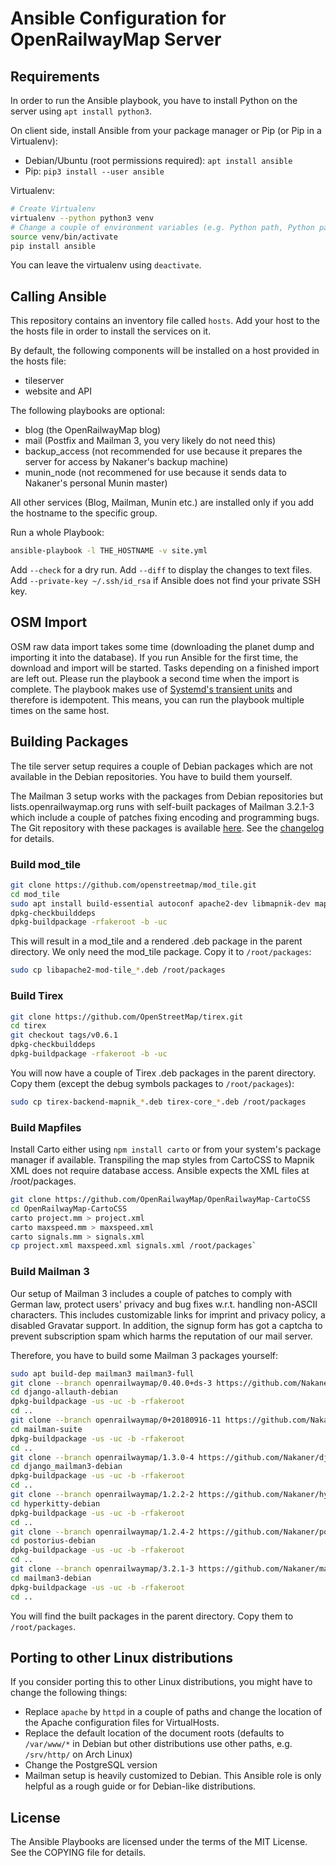# Ansible Configuration for OpenRailwayMap Server

## Requirements

In order to run the Ansible playbook, you have to install Python on the server using `apt install
python3`.

On client side, install Ansible from your package manager or Pip (or Pip in a Virtualenv):

* Debian/Ubuntu (root permissions required): `apt install ansible`
* Pip: `pip3 install --user ansible`

Virtualenv:

```sh
# Create Virtualenv
virtualenv --python python3 venv
# Change a couple of environment variables (e.g. Python path, Python packages location)
source venv/bin/activate
pip install ansible
```

You can leave the virtualenv using `deactivate`.



## Calling Ansible

This repository contains an inventory file called `hosts`. Add your host to the the hosts file
in order to install the services on it.

By default, the following components will be installed on a host provided in the hosts file:

* tileserver
* website and API

The following playbooks are optional:

* blog (the OpenRailwayMap blog)
* mail (Postfix and Mailman 3, you very likely do not need this)
* backup_access (not recommended for use because it prepares the server for access by Nakaner's
  backup machine)
* munin_node (not recommened for use because it sends data to Nakaner's personal Munin master)

All other services (Blog, Mailman, Munin etc.) are installed only if you add the hostname to the
specific group.

Run a whole Playbook:

```sh
ansible-playbook -l THE_HOSTNAME -v site.yml
```

Add `--check` for a dry run. Add `--diff` to display the changes to text files. Add
`--private-key ~/.ssh/id_rsa` if Ansible does not find your private SSH key.


## OSM Import

OSM raw data import takes some time (downloading the planet dump and importing it into the database).
If you run Ansible for the first time, the download and import will be started. Tasks depending on a
finished import are left out. Please run the playbook a second time when the import is complete.
The playbook makes use of [Systemd's transient units](https://www.freedesktop.org/software/systemd/man/systemd-run.html)
and therefore is idempotent. This means, you can run the playbook multiple times on the same host.


## Building Packages

The tile server setup requires a couple of Debian packages which are not available in the Debian repositories.
You have to build them yourself.

The Mailman 3 setup works with the packages from Debian repositories but lists.openrailwaymap.org
runs with self-built packages of Mailman 3.2.1-3 which include a couple of patches fixing encoding
and programming bugs. The Git repository with these packages is available
[here](https://github.com/fossgis/mailman3-debian). See the
[changelog](https://github.com/fossgis/mailman3-debian/blob/debian-3.2.1-3/debian/changelog) for
details.

### Build mod_tile

```sh
git clone https://github.com/openstreetmap/mod_tile.git
cd mod_tile
sudo apt install build-essential autoconf apache2-dev libmapnik-dev mapnik-utils
dpkg-checkbuilddeps
dpkg-buildpackage -rfakeroot -b -uc
```

This will result in a mod_tile and a rendered .deb package in the parent directory. We only need the
mod_tile package. Copy it to `/root/packages`:

```sh
sudo cp libapache2-mod-tile_*.deb /root/packages
```


### Build Tirex

```sh
git clone https://github.com/OpenStreetMap/tirex.git
cd tirex
git checkout tags/v0.6.1
dpkg-checkbuilddeps
dpkg-buildpackage -rfakeroot -b -uc
```

You will now have a couple of Tirex .deb packages in the parent directory. Copy them (except the debug symbols packages to `/root/packages`):

```sh
sudo cp tirex-backend-mapnik_*.deb tirex-core_*.deb /root/packages
```


### Build Mapfiles

Install Carto either using `npm install carto` or from your system's package manager if available.
Transpiling the map styles from CartoCSS to Mapnik XML does not require database access. Ansible
expects the XML files at /root/packages.

```sh
git clone https://github.com/OpenRailwayMap/OpenRailwayMap-CartoCSS
cd OpenRailwayMap-CartoCSS
carto project.mm > project.xml
carto maxspeed.mm > maxspeed.xml
carto signals.mm > signals.xml
cp project.xml maxspeed.xml signals.xml /root/packages`
```

### Build Mailman 3

Our setup of Mailman 3 includes a couple of patches to comply with German
law, protect users' privacy and bug fixes w.r.t. handling non-ASCII
characters. This includes customizable links for imprint and privacy
policy, a disabled Gravatar support. In addition, the signup form has got
a captcha to prevent subscription spam which harms the reputation of our
mail server.

Therefore, you have to build some Mailman 3 packages yourself:

```sh
sudo apt build-dep mailman3 mailman3-full
git clone --branch openrailwaymap/0.40.0+ds-3 https://github.com/Nakaner/django-allauth-debian.git
cd django-allauth-debian
dpkg-buildpackage -us -uc -b -rfakeroot
cd ..
git clone --branch openrailwaymap/0+20180916-11 https://github.com/Nakaner/mailman-suite.git
cd mailman-suite
dpkg-buildpackage -us -uc -b -rfakeroot
cd ..
git clone --branch openrailwaymap/1.3.0-4 https://github.com/Nakaner/django_mailman3-debian.git
cd django_mailman3-debian
dpkg-buildpackage -us -uc -b -rfakeroot
cd ..
git clone --branch openrailwaymap/1.2.2-2 https://github.com/Nakaner/hyperkitty-debian.git
cd hyperkitty-debian
dpkg-buildpackage -us -uc -b -rfakeroot
cd ..
git clone --branch openrailwaymap/1.2.4-2 https://github.com/Nakaner/postorius-debian.git
cd postorius-debian
dpkg-buildpackage -us -uc -b -rfakeroot
cd ..
git clone --branch openrailwaymap/3.2.1-3 https://github.com/Nakaner/mailman3-debian.git
cd mailman3-debian
dpkg-buildpackage -us -uc -b -rfakeroot
cd ..
```

You will find the built packages in the parent directory. Copy them to `/root/packages`.

## Porting to other Linux distributions

If you consider porting this to other Linux distributions, you might have to change the following things:

* Replace `apache` by `httpd` in a couple of paths and change the location of the Apache configuration files for VirtualHosts.
* Replace the default location of the document roots (defaults to `/var/www/*` in Debian but other distributions use other paths, e.g. `/srv/http/` on Arch Linux)
* Change the PostgreSQL version
* Mailman setup is heavily customized to Debian. This Ansible role is only helpful as a rough guide or for Debian-like distributions.

## License

The Ansible Playbooks are licensed under the terms of the MIT License. See the COPYING file for details.

